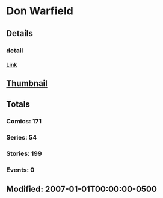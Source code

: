 # Don  Warfield 
## Details
### detail
#### [Link](http://marvel.com/comics/creators/1777/don_warfield?utm_campaign=apiRef&utm_source=225578a89fc76f3d20fbffda5d17a88d)
## [Thumbnail](http://i.annihil.us/u/prod/marvel/i/mg/b/40/image_not_available.jpg)
## Totals
### Comics: 171
### Series: 54
### Stories: 199
### Events: 0
## Modified: 2007-01-01T00:00:00-0500